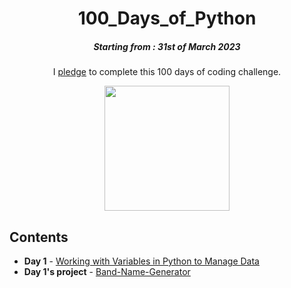 <h1 align="center"> 
100_Days_of_Python
</h1>
<h5 align="center">
Starting from : 31st of March 2023
</h5>

<p align="center">
I <a href="#">pledge</a> to complete this 100 days of coding challenge.
</p>
<p align="center">
    <img width="200" src=https://user-images.githubusercontent.com/76496105/229148144-f4458420-bde2-46b9-8a10-f3c6a0af6363.png>
</p>

## Contents

- <b>Day 1</b> - [Working with Variables in Python to Manage Data]()
- <b>Day 1's project</b> - [Band-Name-Generator]()


